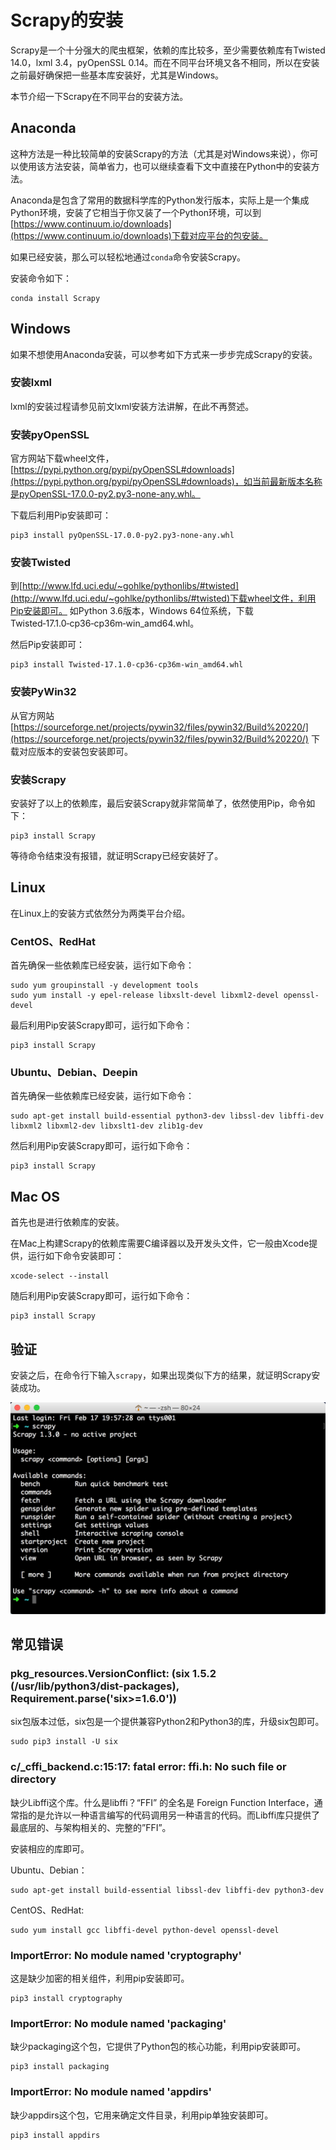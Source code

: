 # Scrapy的安装

Scrapy是一个十分强大的爬虫框架，依赖的库比较多，至少需要依赖库有Twisted 14.0，lxml 3.4，pyOpenSSL 0.14。而在不同平台环境又各不相同，所以在安装之前最好确保把一些基本库安装好，尤其是Windows。

本节介绍一下Scrapy在不同平台的安装方法。

## Anaconda

这种方法是一种比较简单的安装Scrapy的方法（尤其是对Windows来说），你可以使用该方法安装，简单省力，也可以继续查看下文中直接在Python中的安装方法。

Anaconda是包含了常用的数据科学库的Python发行版本，实际上是一个集成Python环境，安装了它相当于你又装了一个Python环境，可以到[https://www.continuum.io/downloads](https://www.continuum.io/downloads)下载对应平台的包安装。

如果已经安装，那么可以轻松地通过`conda`命令安装Scrapy。

安装命令如下：

```
conda install Scrapy
```

## Windows

如果不想使用Anaconda安装，可以参考如下方式来一步步完成Scrapy的安装。

### 安装lxml

lxml的安装过程请参见前文lxml安装方法讲解，在此不再赘述。

### 安装pyOpenSSL

官方网站下载wheel文件，[https://pypi.python.org/pypi/pyOpenSSL#downloads](https://pypi.python.org/pypi/pyOpenSSL#downloads)，如当前最新版本名称是pyOpenSSL-17.0.0-py2.py3-none-any.whl。

下载后利用Pip安装即可：

```
pip3 install pyOpenSSL-17.0.0-py2.py3-none-any.whl
```

### 安装Twisted

到[http://www.lfd.uci.edu/~gohlke/pythonlibs/#twisted](http://www.lfd.uci.edu/~gohlke/pythonlibs/#twisted)下载wheel文件，利用Pip安装即可。
如Python 3.6版本，Windows 64位系统，下载 Twisted‑17.1.0‑cp36‑cp36m‑win_amd64.whl。

然后Pip安装即可：

```
pip3 install Twisted‑17.1.0‑cp36‑cp36m‑win_amd64.whl
```

### 安装PyWin32

从官方网站 [https://sourceforge.net/projects/pywin32/files/pywin32/Build%20220/](https://sourceforge.net/projects/pywin32/files/pywin32/Build%20220/) 下载对应版本的安装包安装即可。

### 安装Scrapy

安装好了以上的依赖库，最后安装Scrapy就非常简单了，依然使用Pip，命令如下：

```
pip3 install Scrapy
```

等待命令结束没有报错，就证明Scrapy已经安装好了。

## Linux

在Linux上的安装方式依然分为两类平台介绍。

### CentOS、RedHat

首先确保一些依赖库已经安装，运行如下命令：

```
sudo yum groupinstall -y development tools
sudo yum install -y epel-release libxslt-devel libxml2-devel openssl-devel
```

最后利用Pip安装Scrapy即可，运行如下命令：

```
pip3 install Scrapy
```

### Ubuntu、Debian、Deepin

首先确保一些依赖库已经安装，运行如下命令：

```
sudo apt-get install build-essential python3-dev libssl-dev libffi-dev libxml2 libxml2-dev libxslt1-dev zlib1g-dev
```

然后利用Pip安装Scrapy即可，运行如下命令：

```
pip3 install Scrapy
```

## Mac OS

首先也是进行依赖库的安装。

在Mac上构建Scrapy的依赖库需要C编译器以及开发头文件，它一般由Xcode提供，运行如下命令安装即可：

```
xcode-select --install
```

随后利用Pip安装Scrapy即可，运行如下命令：

```
pip3 install Scrapy
```

## 验证

安装之后，在命令行下输入`scrapy`，如果出现类似下方的结果，就证明Scrapy安装成功。

![](./assets/2017-02-17-21-56-28.jpg)

## 常见错误

### pkg_resources.VersionConflict: (six 1.5.2 (/usr/lib/python3/dist-packages), Requirement.parse('six>=1.6.0'))

six包版本过低，six包是一个提供兼容Python2和Python3的库，升级six包即可。

```
sudo pip3 install -U six
```

### c/_cffi_backend.c:15:17: fatal error: ffi.h: No such file or directory

缺少Libffi这个库。什么是libffi？“FFI” 的全名是 Foreign Function Interface，通常指的是允许以一种语言编写的代码调用另一种语言的代码。而Libffi库只提供了最底层的、与架构相关的、完整的”FFI”。

安装相应的库即可。

Ubuntu、Debian：

```
sudo apt-get install build-essential libssl-dev libffi-dev python3-dev
```

CentOS、RedHat:

```
sudo yum install gcc libffi-devel python-devel openssl-devel
```

### ImportError: No module named 'cryptography'

这是缺少加密的相关组件，利用pip安装即可。

```
pip3 install cryptography
```
### ImportError: No module named 'packaging'

缺少packaging这个包，它提供了Python包的核心功能，利用pip安装即可。

```
pip3 install packaging
```
### ImportError: No module named 'appdirs'

缺少appdirs这个包，它用来确定文件目录，利用pip单独安装即可。

```
pip3 install appdirs
```
